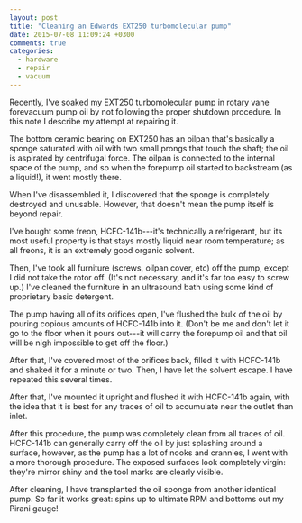 ```yaml
---
layout: post
title: "Cleaning an Edwards EXT250 turbomolecular pump"
date: 2015-07-08 11:09:24 +0300
comments: true
categories:
  - hardware
  - repair
  - vacuum
---
```


Recently, I've soaked my EXT250 turbomolecular pump in rotary vane forevacuum pump oil by not following the proper shutdown procedure. In this note I describe my attempt at repairing it.

<!--more-->

The bottom ceramic bearing on EXT250 has an oilpan that's basically a sponge saturated with oil with two small prongs that touch the shaft; the oil is aspirated by centrifugal force. The oilpan is connected to the internal space of the pump, and so when the forepump oil started to backstream (as a liquid!), it went mostly there.

When I've disassembled it, I discovered that the sponge is completely destroyed and unusable. However, that doesn't mean the pump itself is beyond repair.

I've bought some freon, HCFC-141b---it's technically a refrigerant, but its most useful property is that stays mostly liquid near room temperature; as all freons, it is an extremely good organic solvent.

Then, I've took all furniture (screws, oilpan cover, etc) off the pump, except I did not take the rotor off. (It's not necessary, and it's far too easy to screw up.) I've cleaned the furniture in an ultrasound bath using some kind of proprietary basic detergent.

The pump having all of its orifices open, I've flushed the bulk of the oil by pouring copious amounts of HCFC-141b into it. (Don't be me and don't let it go to the floor when it pours out---it will carry the forepump oil and that oil will be nigh impossible to get off the floor.)

After that, I've covered most of the orifices back, filled it with HCFC-141b and shaked it for a minute or two. Then, I have let the solvent escape. I have repeated this several times.

After that, I've mounted it upright and flushed it with HCFC-141b again, with the idea that it is best for any traces of oil to accumulate near the outlet than inlet.

After this procedure, the pump was completely clean from all traces of oil. HCFC-141b can generally carry off the oil by just splashing around a surface, however, as the pump has a lot of nooks and crannies, I went with a more thorough procedure. The exposed surfaces look completely virgin: they're mirror shiny and the tool marks are clearly visible.

After cleaning, I have transplanted the oil sponge from another identical pump. So far it works great: spins up to ultimate RPM and bottoms out my Pirani gauge!
